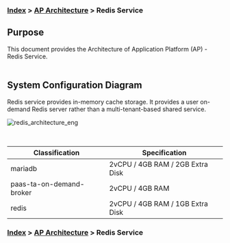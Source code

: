 ### [Index](https://github.com/PaaS-TA/Guide-eng/blob/master/README.md) > [AP Architecture](../README.md) > Redis Service

## Purpose
This document provides the Architecture of Application Platform (AP) - Redis Service.
<br><br>

## System Configuration Diagram
Redis service provides in-memory cache storage.
It provides a user on-demand Redis server rather than a multi-tenant-based shared service.

![redis_architecture_eng](https://user-images.githubusercontent.com/104418463/165661241-e230f032-7758-46df-a862-5b9f7b2738c1.png)



<br>

| Classification | Specification |
|-------|-----|
| mariadb | 2vCPU / 4GB RAM / 2GB Extra Disk |
| paas-ta-on-demand-broker | 2vCPU / 4GB RAM |
| redis | 2vCPU / 4GB RAM / 1GB Extra Disk |



### [Index](https://github.com/PaaS-TA/Guide-eng/blob/master/README.md) > [AP Architecture](../README.md) > Redis Service
